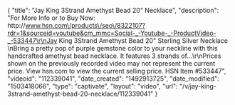 {
    "title": "Jay King 3Strand Amethyst Bead 20\" Necklace",
    "description": "For More Info or to Buy Now: http:\/\/www.hsn.com\/products\/seo\/8322107?rdr=1&sourceid=youtube&cm_mmc=Social-_-Youtube-_-ProductVideo-_-533447\r\nJay King 3Strand Amethyst Bead 20\" Sterling Silver Necklace \nBring a pretty pop of purple gemstone color to your neckline with this handcrafted amethyst bead necklace. It features 3 strands of...\r\nPrices shown on the previously recorded video may not represent the current price.  View hsn.com to view the current selling price. HSN Item #533447",
    "videoid": "112339041",
    "date_created": "1492913725",
    "date_modified": "1503418066",
    "type": "captivate",
    "layout": "video",
    "url": "\/v\/jay-king-3strand-amethyst-bead-20-necklace\/112339041"
}